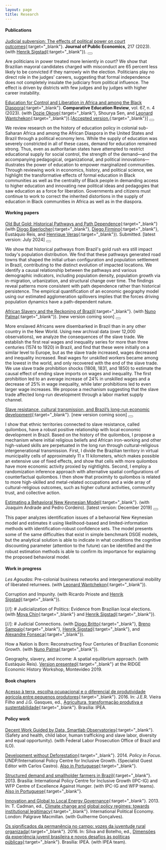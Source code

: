 ```yaml
---
layout: page
title: Research
---
```


#### Publications 

[Judicial subversion: The effects of political power on court outcomes](https://www.sciencedirect.com/science/article/pii/S0047272722001906){:target="_blank"}. **Journal of Public Economics**, 217 (2023). (with [Henrik Sigstad](https://hsigstad.github.io){:target="_blank"}). 
<button class="collapsible" id="subversion"></button>

<div class="content" id="subversiondata" markdown="1">
Are politicians in power treated more leniently in court? We show that Brazilian mayoral candidates charged with misconduct are 65 percent less likely to be convicted if they narrowly win the election. Politicians play no direct role in the judges’ careers, suggesting that formal independence does not completely insulate the judiciary from political influence. The effect is driven by districts with few judges and by judges with higher career instability.
</div>

[Education for Control and Liberation in Africa and among the Black Diaspora](https://www.journals.uchicago.edu/doi/10.1086/726617){:target="_blank"}. **Comparative Education Review**, vol. 67, n. 4 (2023). (with [Dozie Okoye](https://sites.google.com/site/dozieaokoye/home){:target="_blank"}, Shourya Sen, and [Leonard Wantchekon](https://scholar.princeton.edu/lwantche){:target="_blank"}).[[Accepted version.](https://gbrlambais.github.io/africa_education.pdf){:target="_blank"}] <button class="collapsible" id="africaeducation"></button>

<div class="content" id="africaeducationdata" markdown="1">
We review research on the history of education policy in colonial sub-Saharan Africa and among the African Diaspora in the United States and Brazil through a political economy lens. While the supply of education was severely constricted in all of these cases, demand for education remained strong. Thus, even as authoritarian states have attempted to restrict educational supply for social control, the strength of the demand—and the accompanying pedagogical, organizational, and political innovations—illustrates the power of education to empower marginalized communities. Through reviewing work in economics, history, and political science, we highlight the transformative effects of formal education in Black communities as well as the centrality of Black people in demanding access to higher education and innovating new political ideas and pedagogies that saw education as a force for liberation. Governments and citizens must continue to work to correct the inherited distortions in the supply of education in Black communities in Africa as well as in the diaspora.
</div>

#### Working papers

[Old But Gold: Historical Pathways and Path Dependence](https://papers.ssrn.com/sol3/papers.cfm?abstract_id=4513384){:target="_blank"} (with [Diogo Baerlocher](https://diogobaerlocher.github.io){:target="_blank"}, [Diego Firmino](http://www.padr.ufrpe.br/pt-br/authenticated/diego-firmino-costa-da-silva){:target="_blank"}, Eustáquio Reis, and [Henrique Veras](https://henriqueveras.github.io){:target="_blank"}). Submitted. [latest version: July 2024] <button class="collapsible" id="gold"></button>

<div class="content" id="golddata" markdown="1">
We show that historical pathways from Brazil's gold rush era still impact today's population distribution. We find that these pathways generated road towns that shaped the initial urban configuration and population settlement in Brazil, contributing to the distinct evolution of impacted locations. We identify a causal relationship between the pathways and various demographic indicators, including population density, population growth via in-migration, urbanization, and structural change over time. The findings reveal patterns more consistent with path dependence rather than historical persistence. The empirical quantification of an economic geography model using our estimated agglomeration spillovers implies that the forces driving population dynamics have a path-dependent nature.
</div>

[African Slavery and the Reckoning of Brazil](https://gbrlambais.github.io/lambaisJMP.pdf){:target="_blank"}. (with [Nuno Palma](https://sites.google.com/site/npgpalma){:target="_blank"}). [new version coming soon] <button class="collapsible" id="as"></button>

<div class="content" id="asdata" markdown="1">
More enslaved Africans were disembarked in Brazil than in any other country in the New World. Using new archival data (over 12,000 observations), we analyze the consequences of the slave trade. We establish the first real wages and inequality series for more than three centuries (1574 to 1920) in Brazil, and find that these were initially on a similar level to Europe, but as the slave trade increased, wages decreased and inequality increased. Real wages for unskilled workers became among the lowest in the world, and only recovered with the end of the slave trade. We use slave trade prohibition shocks (1808, 1831, and 1850) to estimate the causal effect of ending slave imports on wages and inequality. The first prohibition led to an average increase of 24% in unskilled wages and a decrease of 25% in wage inequality, while later prohibitions led to even larger wage increases. We propose a mechanism suggesting that the slave trade affected long-run development through a labor market supply channel.
</div>

[Slave resistance, cultural transmission, and Brazil’s long-run economic development](https://gbrlambais.github.io/resistance_longrun.pdf){:target="_blank"}. [new version coming soon] <button class="collapsible" id="sr"></button>

<div class="content" id="srdata" markdown="1">
I show that ethnic territories connected to slave resistance, called quilombos, have a robust positive relationship with local economic development in Brazil. Based on the history of the quilombos, I propose a mechanism where initial religious beliefs and African iron-working and other high-valued skills are perpetuated in the long run through cultural-religious intergenerational transmission. First, I divide the Brazilian territory in virtual municipality cells of approximately 11 x 11 kilometers, which makes possible an extensive use of fixed effects, and show that cells with more quilombos have more economic activity proxied by nightlights. Second, I employ a randomization inference approach with alternative spatial configurations of counterfactual quilombos. I then show that proximity to quilombos is related to more high-skilled and metal-related occupations and a wide array of cultural-religious outcomes, such as higher cultural activities, community trust, and collective action.
</div>

[Estimating a Behavioral New Keynesian Model](https://arxiv.org/abs/1912.07601){:target="_blank"}. (with Joaquim Andrade and Pedro Cordeiro). [latest version: December 2019] <button class="collapsible" id="brnk"></button>

<div class="content" id="brnkdata" markdown="1">
This paper analyzes identiﬁcation issues of a behavorial New Keynesian model and estimates it using likelihood-based and limited-information methods with identiﬁcation-robust conﬁdence sets. The model presents some of the same diﬃculties that exist in simple benchmark DSGE models, but the analytical solution is able to indicate in what conditions the cognitive discounting parameter (attention to the future) can be identiﬁed and the robust estimation methods is able to conﬁrm its importance for explaining the proposed behavioral model.
</div>

#### Work in progress

*Les Agoudas*: Pre-colonial business networks and intergenerational mobility of liberated returnees. (with [Leonard Wantchekon](https://scholar.princeton.edu/lwantche){:target="_blank"}).

Corruption and Impunity. (with Ricardo Prioste and [Henrik Sigstad](https://hsigstad.github.io){:target="_blank"}).


[//]: # Judicialization of Politics: Evidence from Brazilian local elections. (with [Moya Chin](https://sites.google.com/view/moyachin/){:target="_blank"} and [Henrik Sigstad](https://hsigstad.github.io){:target="_blank"}).

[//]: # Judicial Connections. (with [Diogo Britto](https://sites.google.com/site/diogobrittoecon/){:target="_blank"}, [Breno Sampaio](https://sites.google.com/view/brenosampaio/){:target="_blank"}, [Henrik Sigstad](https://hsigstad.github.io){:target="_blank"}, and [Alexandre Fonseca](https://sites.google.com/view/alexandrefonseca/home){:target="_blank"}).

How a Nation is Born: Reconstructing Four Centuries of Brazilian Economic Growth. (with [Nuno Palma](https://sites.google.com/site/npgpalma){:target="_blank"}).

Geography, slavery, and income: A spatial equilibrium approach. (with Eustáquio Reis). [Version presented](https://gbrlambais.github.io/income1870_ridge.pdf){:target="_blank"} at the RIDGE Economic History Workshop, Montevideo 2019.

#### Book chapters

[Acesso à terra, escolha ocupacional e o diferencial de produtividade agrícola entre pequenos produtores](https://www.ipea.gov.br/portal/images/stories/PDFs/livros/livros/160725_agricultura_transformacao_produtiva_cap_06.pdf){:target="_blank"}. 2016.
In: J.E.R. Vieira Filho and J.G. Gasques, ed., [Agricultura, transformação produtiva e sustentabilidade](https://www.ipea.gov.br/portal/images/stories/PDFs/livros/livros/160725_agricultura_transformacao_produtiva.pdf){:target="_blank"}. Brasília: IPEA.


#### Policy work

[Decent Work Guided by Data, Smartlab Observatories](https://smartlabbr.org){:target="_blank"}. (Safety and health, child labor, human trafficking and slave labor, diversity and equal opportunity). (with Federal Labor Prosecution Office of Brazil and ILO).

[Development without Deforestation](https://ipcig.org/pub/eng/PiF29_10_years_Development_without_Deforestation.pdf){:target="_blank"}. 2014. *Policy in Focus*. UNDP/International Policy Centre for Inclusive Growth. (Specialist Guest Editor with Carlos Castro). [Also in Portuguese](https://ipcig.org/pub/port/PiF29PT_10_anos_Desenvolvimento_sem_Desmatamento.pdf){:target="_blank"}.

[Structured demand and smallholder farmers in Brazil](http://www.ipc-undp.org/pub/IPCTechnicalPaper7.pdf){:target="_blank"}. 2013. Brasília: International Policy Centre for Inclusive Growth (IPC-IG) and WFP Centre of Excellence Against Hunger. (with IPC-IG and WFP teams). [Also in Portuguese](https://ipcig.org/sites/default/files/pub/pt-br/PAAReportPT_Demanda_Estrutruada_e_a_Agricultura_Familiar_no_Brasil.pdf){:target="_blank"}.

[Innovation and Global to Local Energy Governance](https://link.springer.com/chapter/10.1057/9781137006127_12){:target="_blank"}. 2013. In: T. Cadman, ed., [Climate change and global policy regimes: towards institutional legitimacy](https://link.springer.com/book/10.1057/9781137006127){:target="_blank"}. International Political Economy. London: Palgrave Macmillan. (with Guilherme Gonçalves).

[Os significados da permanência no campo: vozes da juventude rural organizada](https://portalantigo.ipea.gov.br/agencia/images/stories/PDFs/livros/livros/livro_dimensoes_miolo_cap02.pdf){:target="_blank"}. 2016. In: Silva and Botelho, ed., [Dimensões da experiência juvenil brasileira e novos desafios às políticas públicas](https://repositorio.ipea.gov.br/bitstream/11058/6270/1/Dimensões%20da%20experiência%20juvenil%20brasileira%20e%20novos%20desafios%20às%20políticas%20públicas.pdf){:target="_blank"}. Brasília: IPEA. (with IPEA team).

